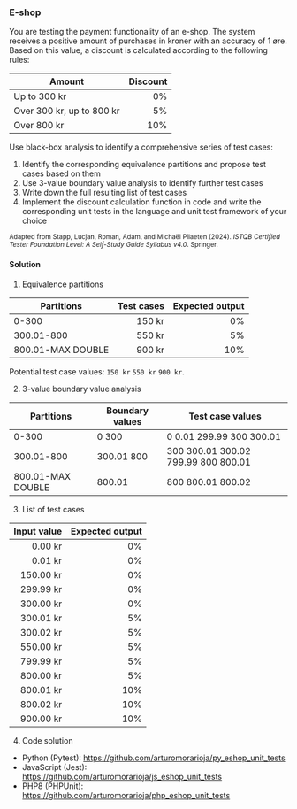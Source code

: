 ### E-shop
You are testing the payment functionality of an e-shop. The system receives a positive amount of purchases in kroner with an accuracy of 1 øre. Based on this value, a discount is calculated according to the following rules:

|Amount|Discount|
|-|--:|
|Up to 300 kr|0%|
|Over 300 kr, up to 800 kr|5%|
|Over 800 kr|10%|

Use black-box analysis to identify a comprehensive series of test cases:
1. Identify the corresponding equivalence partitions and propose test cases based on them
2. Use 3-value boundary value analysis to identify further test cases
3. Write down the full resulting list of test cases
4. Implement the discount calculation function in code and write the corresponding unit tests in the language and unit test framework of your choice

<sub>Adapted from Stapp, Lucjan, Roman, Adam, and Michaël Pilaeten (2024). _ISTQB Certified Tester Foundation Level: A Self-Study Guide Syllabus v4.0_. Springer.</sub>

#### Solution

1. Equivalence partitions

|Partitions|Test cases|Expected output|
|-|--:|--:|
|0-300|150 kr|0%|
|300.01-800|550 kr|5%|
|800.01-MAX DOUBLE|900 kr|10%|

Potential test case values: `150 kr` `550 kr` `900 kr`.
   
2. 3-value boundary value analysis

|Partitions|Boundary values|Test case values|
|-|-|-|
|0-300|0 300|0 0.01 299.99 300 300.01|
|300.01-800|300.01 800|300 300.01 300.02 799.99 800 800.01|
|800.01-MAX DOUBLE|800.01|800 800.01 800.02|

3. List of test cases

|Input value|Expected output|
|--:|--:|
|0.00 kr|0%|
|0.01 kr|0%|
|150.00 kr|0%|
|299.99 kr|0%|
|300.00 kr|0%|
|300.01 kr|5%|
|300.02 kr|5%|
|550.00 kr|5%|
|799.99 kr|5%|
|800.00 kr|5%|
|800.01 kr|10%|
|800.02 kr|10%|
|900.00 kr|10%|

4. Code solution
- Python (Pytest): https://github.com/arturomorarioja/py_eshop_unit_tests
- JavaScript (Jest): https://github.com/arturomorarioja/js_eshop_unit_tests
- PHP8 (PHPUnit): https://github.com/arturomorarioja/php_eshop_unit_tests
